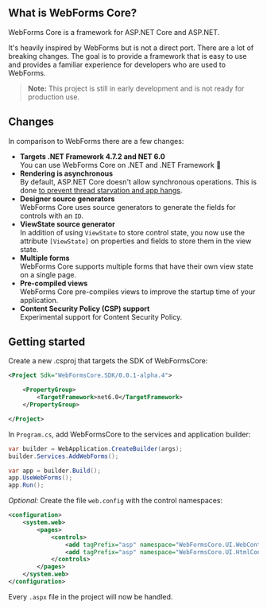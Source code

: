 ## What is WebForms Core?
WebForms Core is a framework for ASP.NET Core and ASP.NET.

It's heavily inspired by WebForms but is not a direct port. There are a lot of breaking changes. The goal is to provide a framework that is easy to use and provides a familiar experience for developers who are used to WebForms.

> **Note:** This project is still in early development and is not ready for production use.

## Changes
In comparison to WebForms there are a few changes:

- **Targets .NET Framework 4.7.2 and NET 6.0**  
  You can use WebForms Core on .NET and .NET Framework 🎉
- **Rendering is asynchronous**  
  By default, ASP.NET Core doesn't allow synchronous operations. This is done [to prevent thread starvation and app hangs](https://makolyte.com/aspnet-invalidoperationexception-synchronous-operations-are-disallowed/).
- **Designer source generators**  
  WebForms Core uses source generators to generate the fields for controls with an `ID`.
- **ViewState source generator**  
  In addition of using `ViewState` to store control state, you now use the attribute `[ViewState]` on properties and fields to store them in the view state.  
- **Multiple forms**  
  WebForms Core supports multiple forms that have their own view state on a single page.
- **Pre-compiled views**  
  WebForms Core pre-compiles views to improve the startup time of your application.
- **Content Security Policy (CSP) support**  
  Experimental support for Content Security Policy.

## Getting started
Create a new .csproj that targets the SDK of WebFormsCore:

```xml
<Project Sdk="WebFormsCore.SDK/0.0.1-alpha.4">

    <PropertyGroup>
        <TargetFramework>net6.0</TargetFramework>
    </PropertyGroup>

</Project>
```

In `Program.cs`, add WebFormsCore to the services and application builder:
```cs
var builder = WebApplication.CreateBuilder(args);
builder.Services.AddWebForms();

var app = builder.Build();
app.UseWebForms();
app.Run();
```

_Optional:_ Create the file `web.config` with the control namespaces:

```xml
<configuration>
    <system.web>
        <pages>
            <controls>
                <add tagPrefix="asp" namespace="WebFormsCore.UI.WebControls" />
                <add tagPrefix="asp" namespace="WebFormsCore.UI.HtmlControls" />
            </controls>
        </pages>
    </system.web>
</configuration>
```

Every `.aspx` file in the project will now be handled.